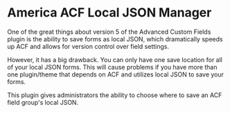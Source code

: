 # America ACF Local JSON Manager

One of the great things about version 5 of the Advanced Custom Fields plugin is the ability to save forms as local JSON, which dramatically speeds up ACF and allows for version control over field settings.

However, it has a big drawback. You can only have one save location for all of your local JSON forms. This will cause problems if you have more than one plugin/theme that depends on ACF and utilizes local JSON to save your forms.

This plugin gives administrators the ability to choose where to save an ACF field group's local JSON.
